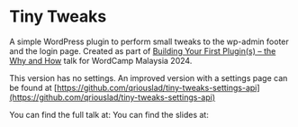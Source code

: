 # Tiny Tweaks

A simple WordPress plugin to perform small tweaks to the wp-admin footer and the login page. Created as part of [Building Your First Plugin(s) – the Why and How](https://malaysia.wordcamp.org/2024/session/building-your-first-plugins-the-why-and-how/) talk for WordCamp Malaysia 2024. 

This version has no settings. An improved version with a settings page can be found at [https://github.com/qriouslad/tiny-tweaks-settings-api](https://github.com/qriouslad/tiny-tweaks-settings-api)

You can find the full talk at:
You can find the slides at: 